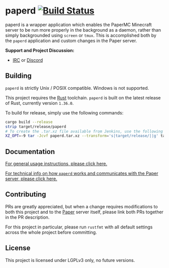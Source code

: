 paperd [![Build Status](https://papermc.io/ci/job/paperd/badge/icon)](https://papermc.io/ci/job/paperd/)
======

paperd is a wrapper application which enables the PaperMC Minecraft server to be run more properly in the background as
a daemon, rather than simply backgrounded using `screen` or `tmux`. This is accomplished both by the `paperd`
application and custom changes in the Paper server.

**Support and Project Discussion:**
 - [IRC](http://irc.spi.gt/iris/?channels=paper) or [Discord](https://discord.gg/papermc)

Building
--------

`paperd` is strictly Unix / POSIX compatible. Windows is not supported.

This project requires the [Rust](https://www.rust-lang.org/) toolchain. `paperd` is built on the latest release of Rust,
currently version `1.36.0`. 

To build for release, simply use the following commands:
```sh
cargo build --release
strip target/release/paperd
# To create the .tar.xz file available from Jenkins, use the following command:
XZ_OPT=-9 tar -Jcvf paperd.tar.xz --transform='s|target/release/||g' target/release/paperd
```

Documentation
-------------

[For general usage instructions, please click here.](usage.md)

[For technical info on how `paperd` works and communicates with the Paper server, please click here.](protocol.md)

Contributing
------------

PRs are greatly appreciated, but when a change requires modifications to both this project and to the
[Paper](https://github.com/PaperMC/Paper) server itself, please link both PRs together in the PR description.

For this project in particular, please run `rustfmt` with all default settings across the whole project before
committing.

License
-------

This project is licensed under LGPLv3 only, no future versions.
